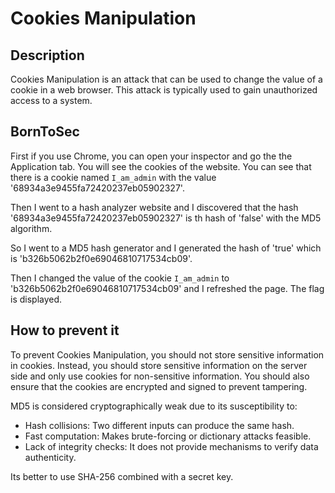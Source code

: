 # Cookies Manipulation

## Description
Cookies Manipulation is an attack that can be used to change the value of a cookie in a web browser. This attack is typically used to gain unauthorized access to a system.

## BornToSec
First if you use Chrome, you can open your inspector and go the the Application tab. You will see the cookies of the website. You can see that there is a cookie named `I_am_admin` with the value '68934a3e9455fa72420237eb05902327'.

Then I went to a hash analyzer website and I discovered that the hash '68934a3e9455fa72420237eb05902327' is th hash of 'false' with the MD5 algorithm.

So I went to a MD5 hash generator and I generated the hash of 'true' which is 'b326b5062b2f0e69046810717534cb09'.

Then I changed the value of the cookie `I_am_admin` to 'b326b5062b2f0e69046810717534cb09' and I refreshed the page. The flag is displayed.

## How to prevent it
To prevent Cookies Manipulation, you should not store sensitive information in cookies. Instead, you should store sensitive information on the server side and only use cookies for non-sensitive information. You should also ensure that the cookies are encrypted and signed to prevent tampering.

MD5 is considered cryptographically weak due to its susceptibility to:
- Hash collisions: Two different inputs can produce the same hash.
- Fast computation: Makes brute-forcing or dictionary attacks feasible.
- Lack of integrity checks: It does not provide mechanisms to verify data authenticity.

Its better to use SHA-256 combined with a secret key.
